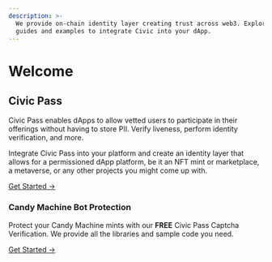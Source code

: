 ```yaml
---
description: >-
  We provide on-chain identity layer creating trust across web3. Explore our
  guides and examples to integrate Civic into your dApp.
---
```


# Welcome

## Civic Pass

Civic Pass enables dApps to allow vetted users to participate in their offerings without having to store PII. Verify liveness, perform identity verification, and more.

Integrate Civic Pass into your platform and create an identity layer that allows for a permissioned dApp platform, be it an NFT mint or marketplace, a metaverse, or any other projects you might come up with.

[Get Started ->](civic-pass/overview.md)&#x20;

### Candy Machine Bot Protection

Protect your Candy Machine mints with our **FREE** Civic Pass Captcha Verification. We provide all the libraries and sample code you need.

[Get Started ->](integrations/adding-captcha-to-candy-machine-v2.md)
